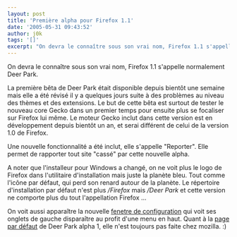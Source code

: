 ```yaml
---
layout: post
title: 'Première alpha pour Firefox 1.1'
date: '2005-05-31 09:43:52'
author: j0k
tags: '[]'
excerpt: "On devra le connaître sous son vrai nom, Firefox 1.1 s'appelle normalement Deer Park.     \nLa première bêta de Deer Park était disponible depuis bientôt une semaine mais elle a été révisé il y a quelques jours suite à des problèmes au niveau des thèmes et des extensions. Le but de cette bêta est surtout de tester le nouveau core Gecko dans un premier temps pour      …"
---
```


On devra le connaître sous son vrai nom, Firefox 1.1 s'appelle normalement Deer Park.

La première bêta de Deer Park était disponible depuis bientôt une semaine mais elle a été révisé il y a quelques jours suite à des problèmes au niveau des thèmes et des extensions. Le but de cette bêta est surtout de tester le nouveau core Gecko dans un premier temps pour ensuite plus se focaliser sur Firefox lui même. Le moteur Gecko inclut dans cette version est en développement depuis bientôt un an, et serai différent de celui de la version 1.0 de Firefox.

Une nouvelle fonctionnalité a été inclut, elle s'appelle "Reporter". Elle permet de rapporter tout site "cassé" par cette nouvelle alpha.

A noter que l'installeur pour Windows a changé, on ne voit plus le logo de Firefox dans l'utilitaire d'installation mais juste la planète bleu. Tout comme l'icône par défaut, qui perd son renard autour de la planète. Le répertoire d'installation par défaut n'est plus */Firefox* mais */Deer Park* et cette version ne comporte plus du tout l'appellation Firefox ...

On voit aussi apparaître la nouvelle [fenetre de configuration](http://www.j0k3r.net/news-nouvelle-fenetre-d-options-de-firefox-108.html) qui voit ses onglets de gauche disparaître au profit d'une menu en haut.   Quant à la [page par défaut](http://www.mozilla.org/projects/deerpark/) de Deer Park alpha 1, elle n'est toujours pas faite chez mozilla. :)
